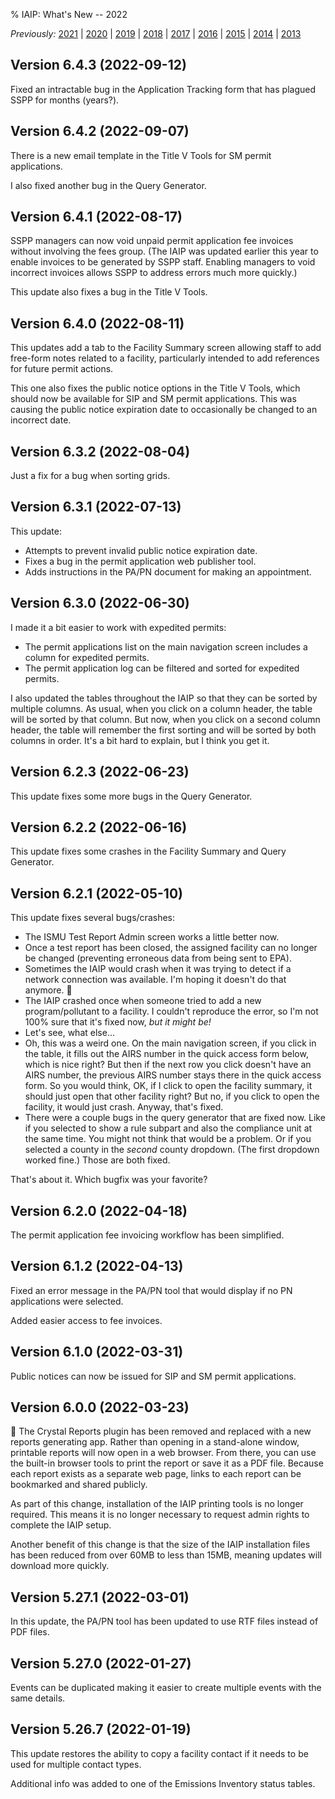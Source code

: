 % IAIP: What's New -- 2022

*Previously:*
[2021](changelog-2021.html) |
[2020](changelog-2020.html) |
[2019](changelog-2019.html) |
[2018](changelog-2018.html) |
[2017](changelog-2017.html) |
[2016](changelog-2016.html) |
[2015](changelog-2015.html) |
[2014](changelog-2014.html) |
[2013](changelog-2013.html)

## Version 6.4.3 <span>(2022-09-12)</span>

Fixed an intractable bug in the Application Tracking form that has plagued SSPP for months (years?).

## Version 6.4.2 <span>(2022-09-07)</span>

There is a new email template in the Title V Tools for SM permit applications.

I also fixed another bug in the Query Generator.

## Version 6.4.1 <span>(2022-08-17)</span>

SSPP managers can now void unpaid permit application fee invoices without involving the fees group. (The IAIP was updated earlier this year to enable invoices to be generated by SSPP staff. Enabling managers to void incorrect invoices allows SSPP to address errors much more quickly.)

This update also fixes a bug in the Title V Tools.

## Version 6.4.0 <span>(2022-08-11)</span>

This updates add a tab to the Facility Summary screen allowing staff to add free-form notes related to a facility, particularly intended to add references for future permit actions.

This one also fixes the public notice options in the Title V Tools, which should now be available for SIP and SM permit applications. This was causing the public notice expiration date to occasionally be changed to an incorrect date.

## Version 6.3.2 <span>(2022-08-04)</span>

Just a fix for a bug when sorting grids.

## Version 6.3.1 <span>(2022-07-13)</span>

This update:

* Attempts to prevent invalid public notice expiration date.
* Fixes a bug in the permit application web publisher tool.
* Adds instructions in the PA/PN document for making an appointment.

## Version 6.3.0 <span>(2022-06-30)</span>

I made it a bit easier to work with expedited permits:

- The permit applications list on the main navigation screen includes a column for expedited permits.
- The permit application log can be filtered and sorted for expedited permits.

I also updated the tables throughout the IAIP so that they can be sorted by multiple columns. As usual, when you click on a column header, the table will be sorted by that column. But now, when you click on a second column header, the table will remember the first sorting and will be sorted by both columns in order. It's a bit hard to explain, but I think you get it.

## Version 6.2.3 <span>(2022-06-23)</span>

This update fixes some more bugs in the Query Generator.

## Version 6.2.2 <span>(2022-06-16)</span>

This update fixes some crashes in the Facility Summary and Query Generator.

## Version 6.2.1 <span>(2022-05-10)</span>

This update fixes several bugs/crashes:

- The ISMU Test Report Admin screen works a little better now.
- Once a test report has been closed, the assigned facility can no longer be changed (preventing erroneous data from being sent to EPA).
- Sometimes the IAIP would crash when it was trying to detect if a network connection was available. I'm hoping it doesn't do that anymore. 🤞
- The IAIP crashed once when someone tried to add a new program/pollutant to a facility. I couldn't reproduce the error, so I'm not 100% sure that it's fixed now, *but it might be!*
- Let's see, what else...
- Oh, this was a weird one. On the main navigation screen, if you click in the table, it fills out the AIRS number in the quick access form below, which is nice right? But then if the next row you click doesn't have an AIRS number, the previous AIRS number stays there in the quick access form. So you would think, OK, if I click to open the facility summary, it should just open that other facility right? But no, if you click to open the facility, it would just crash. Anyway, that's fixed.
- There were a couple bugs in the query generator that are fixed now. Like if you selected to show a rule subpart and also the compliance unit at the same time. You might not think that would be a problem. Or if you selected a county in the *second* county dropdown. (The first dropdown worked fine.) Those are both fixed.

That's about it. Which bugfix was your favorite?

## Version 6.2.0 <span>(2022-04-18)</span>

The permit application fee invoicing workflow has been simplified.

## Version 6.1.2 <span>(2022-04-13)</span>

Fixed an error message in the PA/PN tool that would display if no PN applications were selected.

Added easier access to fee invoices.

## Version 6.1.0 <span>(2022-03-31)</span>

Public notices can now be issued for SIP and SM permit applications.

## Version 6.0.0 <span>(2022-03-23)</span>

📄 The Crystal Reports plugin has been removed and replaced with a new reports generating app. Rather than opening in a stand-alone window, printable reports will now open in a web browser. From there, you can use the built-in browser tools to print the report or save it as a PDF file. Because each report exists as a separate web page, links to each report can be bookmarked and shared publicly.

As part of this change, installation of the IAIP printing tools is no longer required. This means it is no longer necessary to request admin rights to complete the IAIP setup. 

Another benefit of this change is that the size of the IAIP installation files has been reduced from over 60MB to less than 15MB, meaning updates will download more quickly.

## Version 5.27.1 <span>(2022-03-01)</span>

In this update, the PA/PN tool has been updated to use RTF files instead of PDF files.

## Version 5.27.0 <span>(2022-01-27)</span>

Events can be duplicated making it easier to create multiple events with the same details.

## Version 5.26.7 <span>(2022-01-19)</span>

This update restores the ability to copy a facility contact if it needs to be used for multiple contact types.

Additional info was added to one of the Emissions Inventory status tables.

